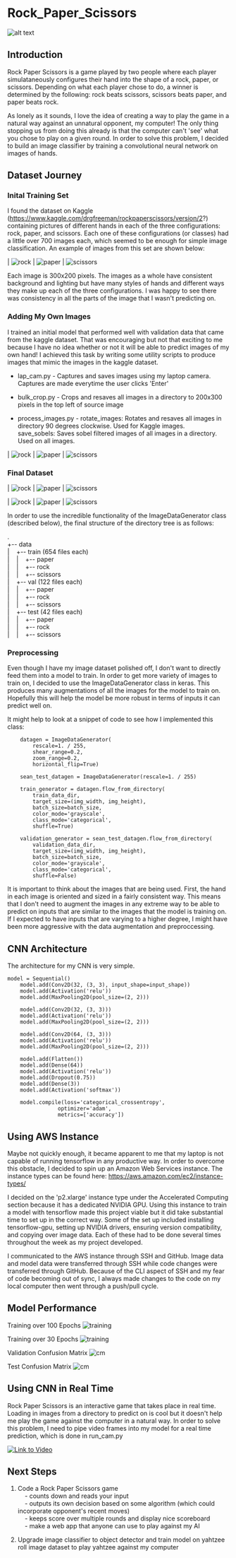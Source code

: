 # Rock_Paper_Scissors

![alt text](https://github.com/seanwieser/Rock_Paper_Scissors/blob/master/images/title.jpg "")

## Introduction

Rock Paper Scissors is a game played by two people where each player simulataneously configures their hand into the shape of a rock, paper, or scissors. Depending on what each player chose to do, a winner is determined by the following: rock beats scissors, scissors beats paper, and paper beats rock.

As lonely as it sounds, I love the idea of creating a way to play the game in a natural way against an unnatural opponent, my computer! The only thing stopping us from doing this already is that the computer can't 'see' what you chose to play on a given round. In order to solve this problem, I decided to build an image classifier by training a convolutional neural network on images of hands.

## Dataset Journey
### Inital Training Set

I found the dataset on Kaggle (https://www.kaggle.com/drgfreeman/rockpaperscissors/version/2?) containing pictures of different hands in each of the three configurations: rock, paper, and scissors. Each one of these configurations (or classes) had a little over 700 images each, which seemed to be enough for simple image classification. An example of images from this set are shown below:

| ![rock](https://github.com/seanwieser/Rock_Paper_Scissors/blob/master/images/kaggle_rock.png)  | ![paper](https://github.com/seanwieser/Rock_Paper_Scissors/blob/master/images/kaggle_paper.png) | ![scissors](https://github.com/seanwieser/Rock_Paper_Scissors/blob/master/images/kaggle_scissors.png)

Each image is 300x200 pixels. The images as a whole have consistent background and lighting but have many styles of hands and different ways they make up each of the three configurations. I was happy to see there was consistency in all the parts of the image that I wasn't predicting on.

### Adding My Own Images

I trained an initial model that performed well with validation data that came from the kaggle dataset. That was encouraging but not that exciting to me because I have no idea whether or not it will be able to predict images of my own hand! I achieved this task by writing some utility scripts to produce images that mimic the images in the kaggle dataset. 

- lap_cam.py - Captures and saves images using my laptop camera. Captures are made everytime the user clicks 'Enter'

- bulk_crop.py - Crops and resaves all images in a directory to 200x300 pixels in the top left of source image

- process_images.py - rotate_images: Rotates and resaves all images in directory 90 degrees clockwise. Used for Kaggle images.<br />
                      save_sobels: Saves sobel filtered images of all images in a directory. Used on all images.

| ![rock](https://github.com/seanwieser/Rock_Paper_Scissors/blob/master/images/sean_rock.png)  | ![paper](https://github.com/seanwieser/Rock_Paper_Scissors/blob/master/images/sean_paper.png) | ![scissors](https://github.com/seanwieser/Rock_Paper_Scissors/blob/master/images/sean_scissors.png)

### Final Dataset

| ![rock](https://github.com/seanwieser/Rock_Paper_Scissors/blob/master/images/kaggle_rock_sobel.png)  | ![paper](https://github.com/seanwieser/Rock_Paper_Scissors/blob/master/images/kaggle_paper_sobel.png) | ![scissors](https://github.com/seanwieser/Rock_Paper_Scissors/blob/master/images/kaggle_scissors_sobel.png)

| ![rock](https://github.com/seanwieser/Rock_Paper_Scissors/blob/master/images/sean_rock_sobel.png)  | ![paper](https://github.com/seanwieser/Rock_Paper_Scissors/blob/master/images/sean_paper_sobel.png) | ![scissors](https://github.com/seanwieser/Rock_Paper_Scissors/blob/master/images/sean_scissors_sobel.png)

In order to use the incredible functionality of the ImageDataGenerator class (described below), the final structure of the directory tree is as follows:

.<br />
+-- data <br />
|&nbsp;&nbsp;&nbsp;&nbsp;+-- train (654 files each)<br /> 
|&nbsp;&nbsp;&nbsp;&nbsp;|&nbsp;&nbsp;&nbsp;&nbsp;+-- paper<br />
|&nbsp;&nbsp;&nbsp;&nbsp;|&nbsp;&nbsp;&nbsp;&nbsp;+-- rock<br />
|&nbsp;&nbsp;&nbsp;&nbsp;|&nbsp;&nbsp;&nbsp;&nbsp;+-- scissors<br />
|&nbsp;&nbsp;&nbsp;&nbsp;+-- val (122 files each)<br /> 
|&nbsp;&nbsp;&nbsp;&nbsp;|&nbsp;&nbsp;&nbsp;&nbsp;+-- paper<br />
|&nbsp;&nbsp;&nbsp;&nbsp;|&nbsp;&nbsp;&nbsp;&nbsp;+-- rock<br />
|&nbsp;&nbsp;&nbsp;&nbsp;|&nbsp;&nbsp;&nbsp;&nbsp;+-- scissors<br />
|&nbsp;&nbsp;&nbsp;&nbsp;+-- test (42 files each)<br /> 
|&nbsp;&nbsp;&nbsp;&nbsp;|&nbsp;&nbsp;&nbsp;&nbsp;+-- paper<br />
|&nbsp;&nbsp;&nbsp;&nbsp;|&nbsp;&nbsp;&nbsp;&nbsp;+-- rock<br />
|&nbsp;&nbsp;&nbsp;&nbsp;|&nbsp;&nbsp;&nbsp;&nbsp;+-- scissors<br />

### Preprocessing

Even though I have my image dataset polished off, I don't want to directly feed them into a model to train. In order to get more variety of images to train on, I decided to use the ImageDataGenerator class in keras. This produces many augmentations of all the images for the model to train on. Hopefully this will help the model be more robust in terms of inputs it can predict well on.

It might help to look at a snippet of code to see how I implemented this class:


```
    datagen = ImageDataGenerator(
        rescale=1. / 255,
        shear_range=0.2,
        zoom_range=0.2,
        horizontal_flip=True)
        
    sean_test_datagen = ImageDataGenerator(rescale=1. / 255)

    train_generator = datagen.flow_from_directory(
        train_data_dir,
        target_size=(img_width, img_height),
        batch_size=batch_size,
        color_mode='grayscale',
        class_mode='categorical',
        shuffle=True)

    validation_generator = sean_test_datagen.flow_from_directory(
        validation_data_dir,
        target_size=(img_width, img_height),
        batch_size=batch_size,
        color_mode='grayscale',
        class_mode='categorical',
        shuffle=False)
```

It is important to think about the images that are being used. First, the hand in each image is oriented and sized in a fairly consistent way. This means that I don't need to augment the images in any extreme way to be able to predict on inputs that are similar to the images that the model is training on. If I expected to have inputs that are varying to a higher degree, I might have been more aggressive with the data augmentation and preproccessing.   

## CNN Architecture
The architecture for my CNN is very simple.

```
model = Sequential()
    model.add(Conv2D(32, (3, 3), input_shape=input_shape))
    model.add(Activation('relu'))
    model.add(MaxPooling2D(pool_size=(2, 2)))

    model.add(Conv2D(32, (3, 3)))
    model.add(Activation('relu'))
    model.add(MaxPooling2D(pool_size=(2, 2)))

    model.add(Conv2D(64, (3, 3)))
    model.add(Activation('relu'))
    model.add(MaxPooling2D(pool_size=(2, 2)))

    model.add(Flatten())
    model.add(Dense(64))
    model.add(Activation('relu'))
    model.add(Dropout(0.75))
    model.add(Dense(3))
    model.add(Activation('softmax'))

    model.compile(loss='categorical_crossentropy',
                optimizer='adam',
                metrics=['accuracy'])
```

## Using AWS Instance
Maybe not quickly enough, it became apparent to me that my laptop is not capable of running tensorflow in any productive way. In order to overcome this obstacle, I decided to spin up an Amazon Web Services instance. The instance types can be found here: https://aws.amazon.com/ec2/instance-types/

I decided on the 'p2.xlarge' instance type under the Accelerated Computing section because it has a dedicated NVIDIA GPU. Using this instance to train a model with tensorflow made this project viable but it did take substantial time to set up in the correct way. Some of the set up included installing tensorflow-gpu, setting up NVIDIA drivers, ensuring version compatibility, and copying over image data. Each of these had to be done several times throughout the week as my project developed.

I communicated to the AWS instance through SSH and GitHub. Image data and model data were transferred through SSH while code changes were transferred through GitHub. Because of the CLI aspect of SSH and my fear of code becoming out of sync, I always made changes to the code on my local computer then went through a push/pull cycle.

## Model Performance
Training over 100 Epochs
![training](https://github.com/seanwieser/Rock_Paper_Scissors/blob/master/images/accuracy_100_epochs.png "Training over 100 Epochs")

Training over 30 Epochs
![training](https://github.com/seanwieser/Rock_Paper_Scissors/blob/master/images/accuracy.png "Training over 30 epochs")

Validation Confusion Matrix
![cm](https://github.com/seanwieser/Rock_Paper_Scissors/blob/master/images/val_cm.png "Validation Confusion Matrix")

Test Confusion Matrix
![cm](https://github.com/seanwieser/Rock_Paper_Scissors/blob/master/images/test_cm.png "Test Confusion Matrix")


## Using CNN in Real Time

Rock Paper Scissors is an interactive game that takes place in real time. Loading in images from a directory to predict on is cool but it doesn't help me play the game against the computer in a natural way. In order to solve this problem, I need to pipe video frames into my model for a real time prediction, which is done in run_cam.py

[![Link to Video](https://github.com/seanwieser/Rock_Paper_Scissors/blob/master/images/RPS.png)](https://www.youtube.com/watch?v=aAc_qmDHjIM "Rock Paper Scissors Image Classification")

## Next Steps
1. Code a Rock Paper Scissors game <br />
&nbsp;&nbsp;&nbsp;&nbsp;- counts down and reads your input<br />
&nbsp;&nbsp;&nbsp;&nbsp;- outputs its own decision based on some algorithm (which could incorporate opponent's recent moves)<br />
&nbsp;&nbsp;&nbsp;&nbsp;- keeps score over multiple rounds and display nice scoreboard <br />
&nbsp;&nbsp;&nbsp;&nbsp;- make a web app that anyone can use to play against my AI

2. Upgrade image classifier to object detector and train model on yahtzee roll image dataset to play yahtzee against my computer

